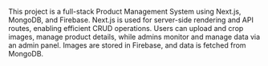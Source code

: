This project is a full-stack Product Management System using Next.js, MongoDB, and Firebase.
Next.js is used for server-side rendering and API routes, enabling efficient CRUD operations.
Users can upload and crop images, manage product details, while admins monitor and manage data via an admin panel.
Images are stored in Firebase, and data is fetched from MongoDB.
